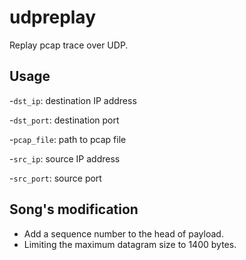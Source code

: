 # udpreplay
Replay pcap trace over UDP.

## Usage
  -`dst_ip`: destination IP address
  
  -`dst_port`: destination port
  
  -`pcap_file`: path to pcap file
  
  -`src_ip`: source IP address
  
  -`src_port`: source port

  ## Song's modification
  - Add a sequence number to the head of payload.
  - Limiting the maximum datagram size to 1400 bytes.
